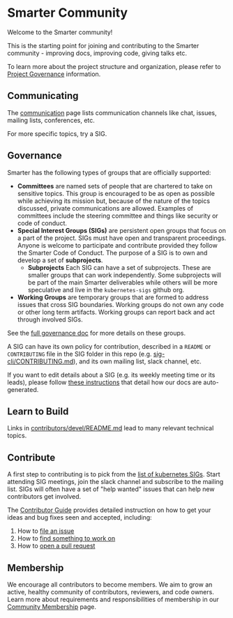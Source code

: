 # Smarter Community

Welcome to the Smarter community!

This is the starting point for joining and contributing to the Smarter community - improving docs, improving code, giving talks etc.

To learn more about the project structure and organization, please refer to [Project Governance] information.

## Communicating

The [communication](communication/) page lists communication channels like chat,
issues, mailing lists, conferences, etc.

For more specific topics, try a SIG.

## Governance

Smarter has the following types of groups that are officially supported:

* **Committees** are named sets of people that are chartered to take on sensitive topics.
  This group is encouraged to be as open as possible while achieving its mission but, because of the nature of the topics discussed, private communications are allowed.
  Examples of committees include the steering committee and things like security or code of conduct.
* **Special Interest Groups (SIGs)** are persistent open groups that focus on a part of the project.
  SIGs must have open and transparent proceedings.
  Anyone is welcome to participate and contribute provided they follow the Smarter Code of Conduct.
  The purpose of a SIG is to own and develop a set of **subprojects**.
  * **Subprojects** Each SIG can have a set of subprojects.
    These are smaller groups that can work independently.
    Some subprojects will be part of the main Smarter deliverables while others will be more speculative and live in the `kubernetes-sigs` github org.
* **Working Groups** are temporary groups that are formed to address issues that cross SIG boundaries.
  Working groups do not own any code or other long term artifacts.
  Working groups can report back and act through involved SIGs.

See the [full governance doc](governance.md) for more details on these groups.

A SIG can have its own policy for contribution, described in a `README` or `CONTRIBUTING` file in the SIG folder in this repo (e.g. [sig-cli/CONTRIBUTING.md](sig-cli/CONTRIBUTING.md)), and its own mailing list, slack channel, etc.

If you want to edit details about a SIG (e.g. its weekly meeting time or its leads),
please follow [these instructions](./generator) that detail how our docs are auto-generated.

## Learn to Build

Links in [contributors/devel/README.md](contributors/devel/README.md)
lead to many relevant technical topics.

## Contribute

A first step to contributing is to pick from the [list of kubernetes SIGs](sig-list.md).
Start attending SIG meetings, join the slack channel and subscribe to the mailing list.
SIGs will often have a set of "help wanted" issues that can help new contributors get involved.

The [Contributor Guide](contributors/guide/README.md) provides detailed instruction on how to get your ideas and bug fixes seen and accepted, including:
1. How to [file an issue]
1. How to [find something to work on]
1. How to [open a pull request]

## Membership

We encourage all contributors to become members. We aim to grow an active, healthy community of contributors, reviewers, and code owners. Learn more about requirements and responsibilities of membership in our [Community Membership] page.

[Project Governance]:/governance.md
[Developer's Guide]: contributors/devel/development.md
[Contributor Guide]:
contributors/guide/README.md
[file an issue]:
contributors/guide/first-contribution.md#file-an-issue
[find something to work on]:
contributors/guide/first-contribution.md#find-something-to-work-on
[open a pull request]:
contributors/guide/contributing.md#opening-a-pull-request
[Community Membership]:/community-membership.md
